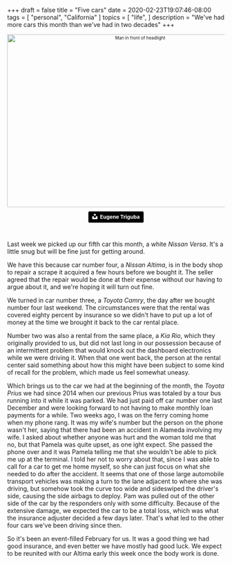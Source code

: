 +++
draft = false
title = "Five cars"
date = 2020-02-23T19:07:46-08:00
tags = [
  "personal",
  "California"
]
topics = [
  "life",
]
description = "We've had more cars this month than we've had in two decades"
+++

<div align="center" style="font-size:x-small"><img src="/abovethefold/eugene-triguba-XIx85KpKmWU-unsplash.jpg" alt="Man in front of headlight"
title="Man in front of headlight" width="600" height="400" /><br />

<a style="background-color:black;color:white;text-decoration:none;padding:4px 6px;font-family:-apple-system, BlinkMacSystemFont, &quot;San Francisco&quot;, &quot;Helvetica Neue&quot;, Helvetica, Ubuntu, Roboto, Noto, &quot;Segoe UI&quot;, Arial, sans-serif;font-size:12px;font-weight:bold;line-height:1.2;display:inline-block;border-radius:3px" href="https://unsplash.com/@eugenetriguba?utm_medium=referral&amp;utm_campaign=photographer-credit&amp;utm_content=creditBadge" target="_blank" rel="noopener noreferrer" title="Download free do whatever you want high-resolution photos from Eugene Triguba"><span style="display:inline-block;padding:2px 3px"><svg xmlns="http://www.w3.org/2000/svg" style="height:12px;width:auto;position:relative;vertical-align:middle;top:-2px;fill:white" viewBox="0 0 32 32"><title>unsplash-logo</title><path d="M10 9V0h12v9H10zm12 5h10v18H0V14h10v9h12v-9z"></path></svg></span><span style="display:inline-block;padding:2px 3px">Eugene Triguba</span></a>
</div><br clear="all" />

Last week we picked up our fifth car this month, a white *Nissan Versa*.
It's a little snug but will be fine just for getting around.

We have this because car number four, a *Nissan Altima*, is in the body shop to repair a scrape it acquired a few hours before we bought it.
The seller agreed that the repair would be done at their expense without our having to argue about it, and we're hoping it will turn out fine.

We turned in car number three, a *Toyota Camry*, the day after we bought number four last weekend.
The circumstances were that the rental was covered eighty percent by insurance so we didn't have to put up a lot of money at the time we brought it back to the car rental place.

Number two was also a rental from the same place, a *Kia Rio*, which they originally provided to us, but did not last long in our possession because of an intermittent problem that would knock out the dashboard electronics while we were driving it.
When that one went back, the person at the rental center said something about how this might have been subject to some kind of recall for the problem, which made us feel somewhat uneasy.

Which brings us to the car we had at the beginning of the month, the *Toyota Prius* we had since 2014 when our previous Prius was totaled by a tour bus running into it while it was parked.
We had just paid off car number one last December and were looking forward to not having to make monthly loan payments for a while.
Two weeks ago, I was on the ferry coming home when my phone rang.
It was my wife's number but the person on the phone wasn't her, saying that there had been an accident in Alameda involving my wife.
I asked about whether anyone was hurt and the woman told me that no, but that Pamela was quite upset, as one ight expect. She passed the phone over and it was Pamela telling me that she wouldn't be able to pick me up at the terminal.
I told her not to worry about that, since I was able to call for a car to get me home myself, so she can just focus on what she needed to do after the accident.
It seems that one of those large automobile transport vehicles was making a turn to the lane adjacent to where she was driving, but somehow took the curve too wide and sideswiped the driver's side, causing the side airbags to deploy.
Pam was pulled out of the other side of the car by the responders only with some difficulty. Because of the extensive damage, we expected the car to be a total loss, which was what the insurance adjuster decided a few days later.
That's what led to the other four cars we've been driving since then.

So it's been an event-filled February for us.
It was a good thing we had good insurance, and even better we have mostly had good luck.
We expect to be reunited with our Altima early this week once the body work is done.
